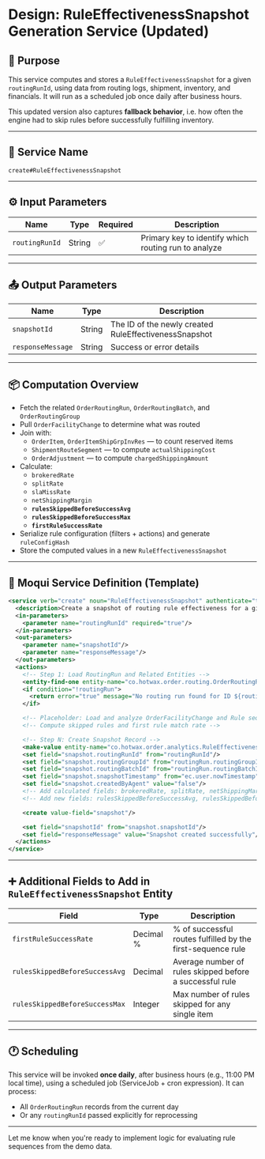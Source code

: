 # Design: RuleEffectivenessSnapshot Generation Service (Updated)

## 🎯 Purpose

This service computes and stores a `RuleEffectivenessSnapshot` for a given `routingRunId`, using data from routing logs, shipment, inventory, and financials. It will run as a scheduled job once daily after business hours.

This updated version also captures **fallback behavior**, i.e. how often the engine had to skip rules before successfully fulfilling inventory.

---

## 📛 Service Name

```
create#RuleEffectivenessSnapshot
```

---

## ⚙️ Input Parameters

| Name | Type | Required | Description |
|------|------|----------|-------------|
| `routingRunId` | String | ✅ | Primary key to identify which routing run to analyze |

---

## 📤 Output Parameters

| Name | Type | Description |
|------|------|-------------|
| `snapshotId` | String | The ID of the newly created RuleEffectivenessSnapshot |
| `responseMessage` | String | Success or error details |

---

## 📦 Computation Overview

- Fetch the related `OrderRoutingRun`, `OrderRoutingBatch`, and `OrderRoutingGroup`
- Pull `OrderFacilityChange` to determine what was routed
- Join with:
  - `OrderItem`, `OrderItemShipGrpInvRes` — to count reserved items
  - `ShipmentRouteSegment` — to compute `actualShippingCost`
  - `OrderAdjustment` — to compute `chargedShippingAmount`
- Calculate:
  - `brokeredRate`
  - `splitRate`
  - `slaMissRate`
  - `netShippingMargin`
  - **`rulesSkippedBeforeSuccessAvg`**
  - **`rulesSkippedBeforeSuccessMax`**
  - **`firstRuleSuccessRate`**
- Serialize rule configuration (filters + actions) and generate `ruleConfigHash`
- Store the computed values in a new `RuleEffectivenessSnapshot`

---

## 📄 Moqui Service Definition (Template)

```xml
<service verb="create" noun="RuleEffectivenessSnapshot" authenticate="true" require-new-transaction="true">
  <description>Create a snapshot of routing rule effectiveness for a given routingRunId</description>
  <in-parameters>
    <parameter name="routingRunId" required="true"/>
  </in-parameters>
  <out-parameters>
    <parameter name="snapshotId"/>
    <parameter name="responseMessage"/>
  </out-parameters>
  <actions>
    <!-- Step 1: Load RoutingRun and Related Entities -->
    <entity-find-one entity-name="co.hotwax.order.routing.OrderRoutingRun" value-field="routingRun"/>
    <if condition="!routingRun">
      <return error="true" message="No routing run found for ID ${routingRunId}"/>
    </if>

    <!-- Placeholder: Load and analyze OrderFacilityChange and Rule sequence -->
    <!-- Compute skipped rules and first rule match rate -->

    <!-- Step N: Create Snapshot Record -->
    <make-value entity-name="co.hotwax.order.analytics.RuleEffectivenessSnapshot" value-field="snapshot"/>
    <set field="snapshot.routingRunId" from="routingRunId"/>
    <set field="snapshot.routingGroupId" from="routingRun.routingGroupId"/>
    <set field="snapshot.routingBatchId" from="routingRun.routingBatchId"/>
    <set field="snapshot.snapshotTimestamp" from="ec.user.nowTimestamp"/>
    <set field="snapshot.createdByAgent" value="false"/>
    <!-- Add calculated fields: brokeredRate, splitRate, netShippingMargin, slaMissRate -->
    <!-- Add new fields: rulesSkippedBeforeSuccessAvg, rulesSkippedBeforeSuccessMax, firstRuleSuccessRate -->

    <create value-field="snapshot"/>

    <set field="snapshotId" from="snapshot.snapshotId"/>
    <set field="responseMessage" value="Snapshot created successfully"/>
  </actions>
</service>
```

---

## ➕ Additional Fields to Add in `RuleEffectivenessSnapshot` Entity

| Field | Type | Description |
|-------|------|-------------|
| `firstRuleSuccessRate` | Decimal % | % of successful routes fulfilled by the first-sequence rule |
| `rulesSkippedBeforeSuccessAvg` | Decimal | Average number of rules skipped before a successful rule |
| `rulesSkippedBeforeSuccessMax` | Integer | Max number of rules skipped for any single item |

---

## 🕐 Scheduling

This service will be invoked **once daily**, after business hours (e.g., 11:00 PM local time), using a scheduled job (ServiceJob + cron expression). It can process:
- All `OrderRoutingRun` records from the current day
- Or any `routingRunId` passed explicitly for reprocessing

---

Let me know when you're ready to implement logic for evaluating rule sequences from the demo data.
